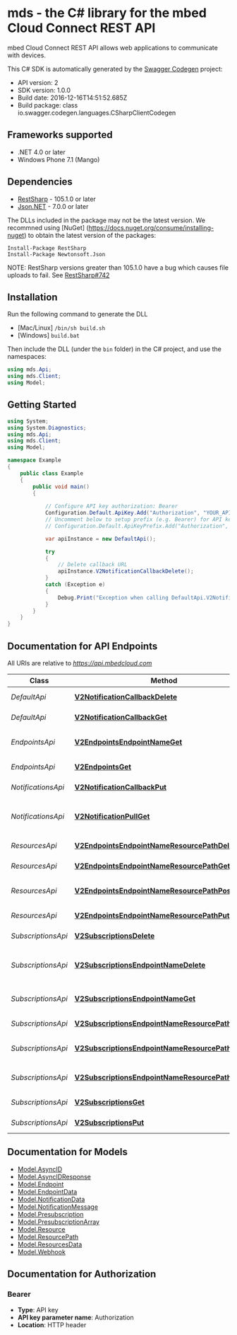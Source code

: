 # mds - the C# library for the mbed Cloud Connect REST API

mbed Cloud Connect REST API allows web applications to communicate with devices.

This C# SDK is automatically generated by the [Swagger Codegen](https://github.com/swagger-api/swagger-codegen) project:

- API version: 2
- SDK version: 1.0.0
- Build date: 2016-12-16T14:51:52.685Z
- Build package: class io.swagger.codegen.languages.CSharpClientCodegen

## Frameworks supported
- .NET 4.0 or later
- Windows Phone 7.1 (Mango)

## Dependencies
- [RestSharp](https://www.nuget.org/packages/RestSharp) - 105.1.0 or later
- [Json.NET](https://www.nuget.org/packages/Newtonsoft.Json/) - 7.0.0 or later

The DLLs included in the package may not be the latest version. We recommned using [NuGet] (https://docs.nuget.org/consume/installing-nuget) to obtain the latest version of the packages:
```
Install-Package RestSharp
Install-Package Newtonsoft.Json
```

NOTE: RestSharp versions greater than 105.1.0 have a bug which causes file uploads to fail. See [RestSharp#742](https://github.com/restsharp/RestSharp/issues/742)

## Installation
Run the following command to generate the DLL
- [Mac/Linux] `/bin/sh build.sh`
- [Windows] `build.bat`

Then include the DLL (under the `bin` folder) in the C# project, and use the namespaces:
```csharp
using mds.Api;
using mds.Client;
using Model;
```

## Getting Started

```csharp
using System;
using System.Diagnostics;
using mds.Api;
using mds.Client;
using Model;

namespace Example
{
    public class Example
    {
        public void main()
        {
            
            // Configure API key authorization: Bearer
            Configuration.Default.ApiKey.Add("Authorization", "YOUR_API_KEY");
            // Uncomment below to setup prefix (e.g. Bearer) for API key, if needed
            // Configuration.Default.ApiKeyPrefix.Add("Authorization", "Bearer");

            var apiInstance = new DefaultApi();

            try
            {
                // Delete callback URL
                apiInstance.V2NotificationCallbackDelete();
            }
            catch (Exception e)
            {
                Debug.Print("Exception when calling DefaultApi.V2NotificationCallbackDelete: " + e.Message );
            }
        }
    }
}
```

<a name="documentation-for-api-endpoints"></a>
## Documentation for API Endpoints

All URIs are relative to *https://api.mbedcloud.com*

Class | Method | HTTP request | Description
------------ | ------------- | ------------- | -------------
*DefaultApi* | [**V2NotificationCallbackDelete**](docs/DefaultApi.md#v2notificationcallbackdelete) | **DELETE** /v2/notification/callback | Delete callback URL
*DefaultApi* | [**V2NotificationCallbackGet**](docs/DefaultApi.md#v2notificationcallbackget) | **GET** /v2/notification/callback | Check callback URL
*EndpointsApi* | [**V2EndpointsEndpointNameGet**](docs/EndpointsApi.md#v2endpointsendpointnameget) | **GET** /v2/endpoints/{endpointName} | List the resources on an endpoint
*EndpointsApi* | [**V2EndpointsGet**](docs/EndpointsApi.md#v2endpointsget) | **GET** /v2/endpoints | List all endpoints
*NotificationsApi* | [**V2NotificationCallbackPut**](docs/NotificationsApi.md#v2notificationcallbackput) | **PUT** /v2/notification/callback | Register a callback URL
*NotificationsApi* | [**V2NotificationPullGet**](docs/NotificationsApi.md#v2notificationpullget) | **GET** /v2/notification/pull | Get notifications using Long Poll
*ResourcesApi* | [**V2EndpointsEndpointNameResourcePathDelete**](docs/ResourcesApi.md#v2endpointsendpointnameresourcepathdelete) | **DELETE** /v2/endpoints/{endpointName}/{resourcePath} | Delete a resource
*ResourcesApi* | [**V2EndpointsEndpointNameResourcePathGet**](docs/ResourcesApi.md#v2endpointsendpointnameresourcepathget) | **GET** /v2/endpoints/{endpointName}/{resourcePath} | Read from a resource
*ResourcesApi* | [**V2EndpointsEndpointNameResourcePathPost**](docs/ResourcesApi.md#v2endpointsendpointnameresourcepathpost) | **POST** /v2/endpoints/{endpointName}/{resourcePath} | Execute a function on a resource
*ResourcesApi* | [**V2EndpointsEndpointNameResourcePathPut**](docs/ResourcesApi.md#v2endpointsendpointnameresourcepathput) | **PUT** /v2/endpoints/{endpointName}/{resourcePath} | Write to a resource
*SubscriptionsApi* | [**V2SubscriptionsDelete**](docs/SubscriptionsApi.md#v2subscriptionsdelete) | **DELETE** /v2/subscriptions | Remove all subscriptions
*SubscriptionsApi* | [**V2SubscriptionsEndpointNameDelete**](docs/SubscriptionsApi.md#v2subscriptionsendpointnamedelete) | **DELETE** /v2/subscriptions/{endpointName} | Delete subscriptions from an endpoint
*SubscriptionsApi* | [**V2SubscriptionsEndpointNameGet**](docs/SubscriptionsApi.md#v2subscriptionsendpointnameget) | **GET** /v2/subscriptions/{endpointName} | Read endpoints subscriptions
*SubscriptionsApi* | [**V2SubscriptionsEndpointNameResourcePathDelete**](docs/SubscriptionsApi.md#v2subscriptionsendpointnameresourcepathdelete) | **DELETE** /v2/subscriptions/{endpointName}/{resourcePath} | Remove a subscription
*SubscriptionsApi* | [**V2SubscriptionsEndpointNameResourcePathGet**](docs/SubscriptionsApi.md#v2subscriptionsendpointnameresourcepathget) | **GET** /v2/subscriptions/{endpointName}/{resourcePath} | Read subscription status
*SubscriptionsApi* | [**V2SubscriptionsEndpointNameResourcePathPut**](docs/SubscriptionsApi.md#v2subscriptionsendpointnameresourcepathput) | **PUT** /v2/subscriptions/{endpointName}/{resourcePath} | Subscribe to a resource path
*SubscriptionsApi* | [**V2SubscriptionsGet**](docs/SubscriptionsApi.md#v2subscriptionsget) | **GET** /v2/subscriptions | Get pre-subscriptions
*SubscriptionsApi* | [**V2SubscriptionsPut**](docs/SubscriptionsApi.md#v2subscriptionsput) | **PUT** /v2/subscriptions | Set pre-subscriptions


<a name="documentation-for-models"></a>
## Documentation for Models

 - [Model.AsyncID](docs/AsyncID.md)
 - [Model.AsyncIDResponse](docs/AsyncIDResponse.md)
 - [Model.Endpoint](docs/Endpoint.md)
 - [Model.EndpointData](docs/EndpointData.md)
 - [Model.NotificationData](docs/NotificationData.md)
 - [Model.NotificationMessage](docs/NotificationMessage.md)
 - [Model.Presubscription](docs/Presubscription.md)
 - [Model.PresubscriptionArray](docs/PresubscriptionArray.md)
 - [Model.Resource](docs/Resource.md)
 - [Model.ResourcePath](docs/ResourcePath.md)
 - [Model.ResourcesData](docs/ResourcesData.md)
 - [Model.Webhook](docs/Webhook.md)


## Documentation for Authorization

### Bearer

- **Type**: API key
- **API key parameter name**: Authorization
- **Location**: HTTP header

